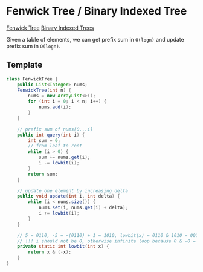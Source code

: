 # Fenwick Tree / Binary Indexed Tree

[Fenwick Tree](https://en.wikipedia.org/wiki/Fenwick_tree)
[Binary Indexed Trees](https://www.topcoder.com/community/competitive-programming/tutorials/binary-indexed-trees)

Given a table of elements, we can get prefix sum in `O(logn)` and update prefix sum in `O(logn)`.

## Template

```java
class FenwickTree {
    public List<Integer> nums;
    FenwickTree(int n) {
        nums = new ArrayList<>();
        for (int i = 0; i < n; i++) {
            nums.add(i);
        }
    }

    // prefix sum of nums[0...i]
    public int query(int i) {
        int sum = 0;
        // from leaf to root
        while (i > 0) {
            sum += nums.get(i);
            i -= lowbit(i);
        }
        return sum;
    }

    // update one element by increasing delta
    public void update(int i, int delta) {
        while (i < nums.size()) {
            nums.set(i, nums.get(i) + delta);
            i += lowbit(i);
        }
    }

    // 5 = 0110, -5 = ~(0110) + 1 = 1010, lowbit(x) = 0110 & 1010 = 0010
    // !!! i should not be 0, otherwise infinite loop because 0 & -0 = 0
    private static int lowbit(int x) {
        return x & (-x);
    }
}
```
